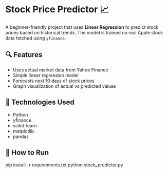 # Stock Price Predictor 📈

A beginner-friendly project that uses **Linear Regression** to predict stock prices based on historical trends. The model is trained on real Apple stock data fetched using `yfinance`.


## 🔍 Features
- Uses actual market data from Yahoo Finance
- Simple linear regression model
- Forecasts next 10 days of stock prices
- Graph visualization of actual vs predicted values


## 🧠 Technologies Used
- Python
- yfinance
- scikit-learn
- matplotlib
- pandas


## 🚀 How to Run

pip install -r requirements.txt
python stock_predictor.py

